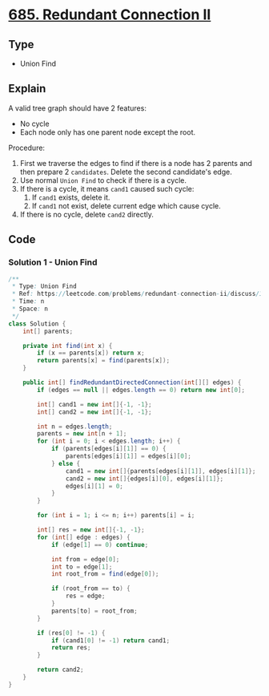 # [685. Redundant Connection II](https://leetcode.com/problems/redundant-connection-ii/)

## Type

- Union Find

## Explain

A valid tree graph should have 2 features:

- No cycle
- Each node only has one parent node except the root.

Procedure:

1. First we traverse the edges to find if there is a node has 2 parents and then prepare 2 `candidates`. Delete the second candidate's edge.
2. Use normal `Union Find` to check if there is a cycle.
3. If there is a cycle, it means `cand1` caused such cycle:
    1. If `cand1` exists, delete it.
    2. If `cand1` not exist, delete current edge which cause cycle.
4. If there is no cycle, delete `cand2` directly.

## Code

### Solution 1 - Union Find

```java
/**
 * Type: Union Find
 * Ref: https://leetcode.com/problems/redundant-connection-ii/discuss/108045/C%2B%2BJava-Union-Find-with-explanation-O(n)
 * Time: n
 * Space: n
 */
class Solution {
    int[] parents;

    private int find(int x) {
        if (x == parents[x]) return x;
        return parents[x] = find(parents[x]);
    }

    public int[] findRedundantDirectedConnection(int[][] edges) {
        if (edges == null || edges.length == 0) return new int[0];

        int[] cand1 = new int[]{-1, -1};
        int[] cand2 = new int[]{-1, -1};

        int n = edges.length;
        parents = new int[n + 1];
        for (int i = 0; i < edges.length; i++) {
            if (parents[edges[i][1]] == 0) {
                parents[edges[i][1]] = edges[i][0];
            } else {
                cand1 = new int[]{parents[edges[i][1]], edges[i][1]};
                cand2 = new int[]{edges[i][0], edges[i][1]};
                edges[i][1] = 0;
            }
        }

        for (int i = 1; i <= n; i++) parents[i] = i;

        int[] res = new int[]{-1, -1};
        for (int[] edge : edges) {
            if (edge[1] == 0) continue;

            int from = edge[0];
            int to = edge[1];
            int root_from = find(edge[0]);

            if (root_from == to) {
                res = edge;
            }
            parents[to] = root_from;
        }

        if (res[0] != -1) {
            if (cand1[0] != -1) return cand1;
            return res;
        }

        return cand2;
    }
}
```